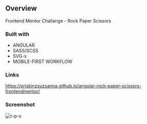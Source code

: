 ## Overview
Frontend Mentor Challange - Rock Paper Scissors

### Built with

- ANGULAR
- SASS/SCSS
- SVG-s
- MOBILE-FIRST WORKFLOW


### Links
https://priskinzsuzsanna.github.io/angular-rock-paper-scissors-frontendmentor/

### Screenshot
![r-p-s](https://github.com/PriskinZsuzsanna/angular-rock-paper-scissors-frontendmentor/assets/121173949/2b99d005-d2e4-47cd-baec-e2981d99ddff)

